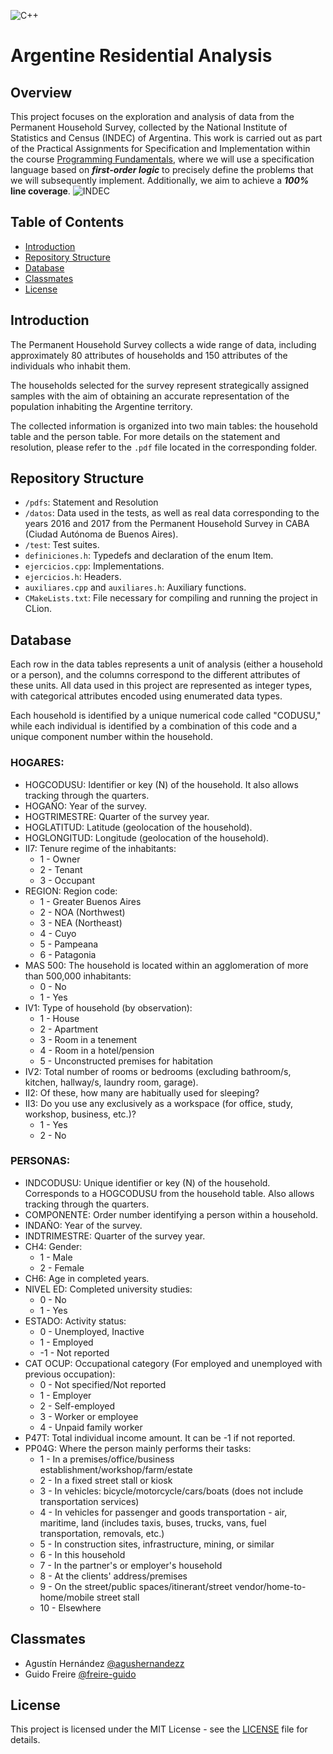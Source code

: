 ![C++](https://img.shields.io/badge/c++-%2300599C.svg?style=for-the-badge&logo=c%2B%2B&logoColor=white)
# Argentine Residential Analysis

## Overview
This project focuses on the exploration and analysis of data from the Permanent Household Survey, collected by the National Institute of Statistics and Census (INDEC) of Argentina. This work is carried out as part of the Practical Assignments for Specification and Implementation within the course [Programming Fundamentals](https://github.com/machulsky61/Programming-Fundamentals), where we will use a specification language based on **_first-order logic_** to precisely define the problems that we will subsequently implement. Additionally, we aim to achieve a **_100%_ line coverage**.
![INDEC](https://upload.wikimedia.org/wikipedia/commons/9/9f/Logo_Indec_%281%29.png)

## Table of Contents
- [Introduction](#introduction)
- [Repository Structure](#repository-structure)
- [Database](#database)
- [Classmates](#classmates)
- [License](#license)

## Introduction

The Permanent Household Survey collects a wide range of data, including approximately 80 attributes of households and 150 attributes of the individuals who inhabit them.

The households selected for the survey represent strategically assigned samples with the aim of obtaining an accurate representation of the population inhabiting the Argentine territory.

The collected information is organized into two main tables: the household table and the person table. For more details on the statement and resolution, please refer to the `.pdf` file located in the corresponding folder.

## Repository Structure
- `/pdfs`: Statement and Resolution
- `/datos`: Data used in the tests, as well as real data corresponding to the years 2016 and 2017 from the Permanent Household Survey in CABA (Ciudad Autónoma de Buenos Aires).
-  `/test`: Test suites.
- `definiciones.h`: Typedefs and declaration of the enum Item.
- `ejercicios.cpp`: Implementations.
- `ejercicios.h`: Headers.
- `auxiliares.cpp` and `auxiliares.h`: Auxiliary functions.
- `CMakeLists.txt`: File necessary for compiling and running the project in CLion.

## Database
Each row in the data tables represents a unit of analysis (either a household or a person), and the columns correspond to the different attributes of these units. All data used in this project are represented as integer types, with categorical attributes encoded using enumerated data types.

Each household is identified by a unique numerical code called "CODUSU," while each individual is identified by a combination of this code and a unique component number within the household.
### HOGARES:

- HOGCODUSU: Identifier or key (N) of the household. It also allows tracking through the quarters.
- HOGAÑO: Year of the survey.
- HOGTRIMESTRE: Quarter of the survey year.
- HOGLATITUD: Latitude (geolocation of the household).
- HOGLONGITUD: Longitude (geolocation of the household).
- II7: Tenure regime of the inhabitants:
  - 1 - Owner
  - 2 - Tenant
  - 3 - Occupant
- REGION: Region code:
  - 1 - Greater Buenos Aires
  - 2 - NOA (Northwest)
  - 3 - NEA (Northeast)
  - 4 - Cuyo
  - 5 - Pampeana
  - 6 - Patagonia
- MAS 500: The household is located within an agglomeration of more than 500,000 inhabitants:
  - 0 - No
  - 1 - Yes
- IV1: Type of household (by observation):
  - 1 - House
  - 2 - Apartment
  - 3 - Room in a tenement
  - 4 - Room in a hotel/pension
  - 5 - Unconstructed premises for habitation
- IV2: Total number of rooms or bedrooms (excluding bathroom/s, kitchen, hallway/s, laundry room, garage).
- II2: Of these, how many are habitually used for sleeping?
- II3: Do you use any exclusively as a workspace (for office, study, workshop, business, etc.)?
  - 1 - Yes
  - 2 - No
 
### PERSONAS:

- INDCODUSU: Unique identifier or key (N) of the household. Corresponds to a HOGCODUSU from the household table. Also allows tracking through the quarters.
- COMPONENTE: Order number identifying a person within a household.
- INDAÑO: Year of the survey.
- INDTRIMESTRE: Quarter of the survey year.
- CH4: Gender:
  - 1 - Male
  - 2 - Female
- CH6: Age in completed years.
- NIVEL ED: Completed university studies:
  - 0 - No
  - 1 - Yes
- ESTADO: Activity status:
  - 0 - Unemployed, Inactive
  - 1 - Employed
  - -1 - Not reported
- CAT OCUP: Occupational category (For employed and unemployed with previous occupation):
  - 0 - Not specified/Not reported
  - 1 - Employer
  - 2 - Self-employed
  - 3 - Worker or employee
  - 4 - Unpaid family worker
- P47T: Total individual income amount. It can be -1 if not reported.
- PP04G: Where the person mainly performs their tasks:
  - 1 - In a premises/office/business establishment/workshop/farm/estate
  - 2 - In a fixed street stall or kiosk
  - 3 - In vehicles: bicycle/motorcycle/cars/boats (does not include transportation services)
  - 4 - In vehicles for passenger and goods transportation - air, maritime, land (includes taxis, buses, trucks, vans, fuel transportation, removals, etc.)
  - 5 - In construction sites, infrastructure, mining, or similar
  - 6 - In this household
  - 7 - In the partner's or employer's household
  - 8 - At the clients' address/premises
  - 9 - On the street/public spaces/itinerant/street vendor/home-to-home/mobile street stall
  - 10 - Elsewhere

## Classmates
- Agustín Hernández [@agushernandezz](https://github.com/agushernandezz)
- Guido Freire [@freire-guido](https://github.com/freire-guido)


## License
This project is licensed under the MIT License - see the [LICENSE](LICENSE) file for details.



